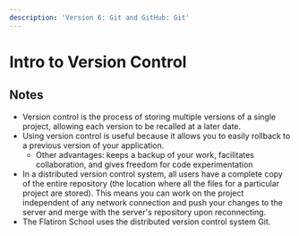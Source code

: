 ```yaml
---
description: 'Version 6: Git and GitHub: Git'
---
```


# Intro to Version Control

## Notes

* Version control is the process of storing multiple versions of a single project, allowing each version to be recalled at a later date.
* Using version control is useful because it allows you to easily rollback to a previous version of your application.
  * Other advantages: keeps a backup of your work, facilitates collaboration, and gives freedom for code experimentation
* In a distributed version control system, all users have a complete copy of the entire repository \(the location where all the files for a particular project are stored\). This means you can work on the project independent of any network connection and push your changes to the server and merge with the server's repository upon reconnecting.
* The Flatiron School uses the distributed version control system Git.

